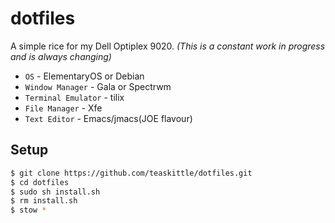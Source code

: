 # dotfiles

A simple rice for my Dell Optiplex 9020. _(This is a constant work in progress and is always changing)_

* `OS` - ElementaryOS or Debian
* `Window Manager` - Gala or Spectrwm
* `Terminal Emulator` - tilix
* `File Manager` - Xfe
* `Text Editor` - Emacs/jmacs(JOE flavour)

## Setup
```bash
$ git clone https://github.com/teaskittle/dotfiles.git
$ cd dotfiles
$ sudo sh install.sh
$ rm install.sh
$ stow *
```
